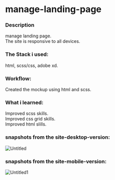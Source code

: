 # manage-landing-page
### Description

manage landing page.  
The site is responsive to all devices.

### The Stack i used:

html, scss/css, adobe xd.

### Workflow:

Created the mockup using html and scss.  

### What i learned:

Improved scss skills.  
Improved css grid skills.  
Improved html slills.  

### snapshots from the site-desktop-version:

![Untitled](https://user-images.githubusercontent.com/73761063/99834089-b39f7900-2b6b-11eb-840a-6f1242657f0f.png)

### snapshots from the site-mobile-version:

![Untitled1](https://user-images.githubusercontent.com/73761063/99834093-b4380f80-2b6b-11eb-8ce7-b2f3c42cf899.png)
 
